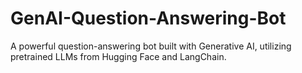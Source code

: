 # GenAI-Question-Answering-Bot
A powerful question-answering bot built with Generative AI, utilizing pretrained LLMs from Hugging Face and LangChain.

